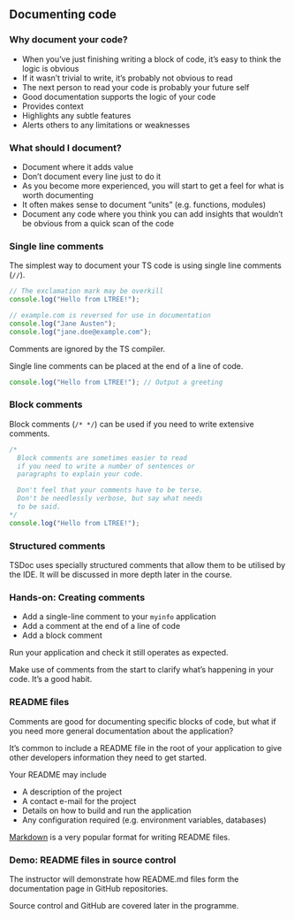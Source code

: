 ## Documenting code

### Why document your code?

- When you’ve just finishing writing a block of code, it’s easy to think the logic is obvious
- If it wasn’t trivial to write, it’s probably not obvious to read
- The next person to read your code is probably your future self
- Good documentation supports the logic of your code
- Provides context
- Highlights any subtle features
- Alerts others to any limitations or weaknesses

### What should I document?

- Document where it adds value
- Don’t document every line just to do it
- As you become more experienced, you will start to get a feel for what is worth documenting
- It often makes sense to document “units” (e.g. functions, modules)
- Document any code where you think you can add insights that wouldn’t be obvious from a quick scan of the code

### Single line comments

The simplest way to document your TS code is using single line comments (`//`).

```ts
// The exclamation mark may be overkill
console.log("Hello from LTREE!");

// example.com is reversed for use in documentation
console.log("Jane Austen");
console.log("jane.doe@example.com");
```

Comments are ignored by the TS compiler.

Single line comments can be placed at the end of a line of code.

```ts
console.log("Hello from LTREE!"); // Output a greeting
```

### Block comments

Block comments (`/* */`) can be used if you need to write extensive comments.

```ts
/*
  Block comments are sometimes easier to read
  if you need to write a number of sentences or
  paragraphs to explain your code.

  Don't feel that your comments have to be terse.
  Don't be needlessly verbose, but say what needs
  to be said.
*/
console.log("Hello from LTREE!");
```

### Structured comments

TSDoc uses specially structured comments that allow them to be utilised by the IDE. It will be discussed in more depth later in the course.

### Hands-on: Creating comments

- Add a single-line comment to your `myinfo` application
- Add a comment at the end of a line of code
- Add a block comment

Run your application and check it still operates as expected.

Make use of comments from the start to clarify what’s happening in your code. It’s a good habit.

### README files

Comments are good for documenting specific blocks of code, but what if you need more general documentation about the application?

It’s common to include a README file in the root of your application to give other developers information they need to get started.

Your README may include

- A description of the project
- A contact e-mail for the project
- Details on how to build and run the application
- Any configuration required (e.g. environment variables, databases)

[Markdown](https://docs.github.com/en/get-started/writing-on-github/getting-started-with-writing-and-formatting-on-github/quickstart-for-writing-on-github) is a very popular format for writing README files.

### Demo: README files in source control

The instructor will demonstrate how README.md files form the documentation page in GitHub repositories.

Source control and GitHub are covered later in the programme.
